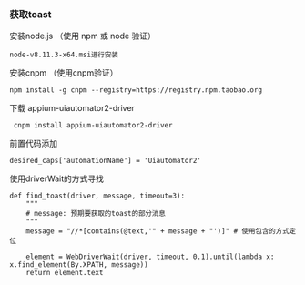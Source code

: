 ### 获取toast

安装node.js （使用 npm 或 node 验证）

```
node-v8.11.3-x64.msi进行安装
```

安装cnpm （使用cnpm验证）

```
npm install -g cnpm --registry=https://registry.npm.taobao.org
```

下载 appium-uiautomator2-driver

```
 cnpm install appium-uiautomator2-driver
```

前置代码添加

```
desired_caps['automationName'] = 'Uiautomator2'
```

使用driverWait的方式寻找

```
def find_toast(driver, message, timeout=3):
    """
    # message: 预期要获取的toast的部分消息
    """
    message = "//*[contains(@text,'" + message + "')]" # 使用包含的方式定位

    element = WebDriverWait(driver, timeout, 0.1).until(lambda x: x.find_element(By.XPATH, message))
    return element.text
```

### 